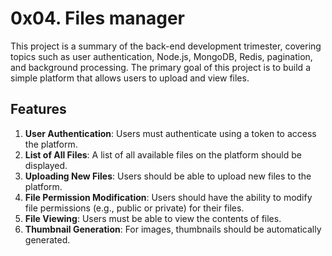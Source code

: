 # 0x04. Files manager

This project is a summary of the back-end development trimester, covering topics such as user authentication, Node.js, MongoDB, Redis, pagination, and background processing. The primary goal of this project is to build a simple platform that allows users to upload and view files.

## Features

1. **User Authentication**: Users must authenticate using a token to access the platform.
2. **List of All Files**: A list of all available files on the platform should be displayed.
3. **Uploading New Files**: Users should be able to upload new files to the platform.
4. **File Permission Modification**: Users should have the ability to modify file permissions (e.g., public or private) for their files.
5. **File Viewing**: Users must be able to view the contents of files.
6. **Thumbnail Generation**: For images, thumbnails should be automatically generated.